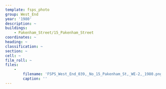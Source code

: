 ```yaml
---
template: fsps_photo
group: West_End
year: '1980'
description: ~
buildings:
    - Pakenham_Street/15_Pakenham_Street
coordinates: ~
heading: ~
classification: ~
section: ~
cell: ~
film_roll: ~
files:
    -
        filename: 'FSPS_West_End_039,_No_15_Pakenham_St,_WE-2,_1980.png'
        caption: ''
---
```

